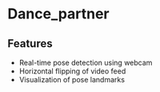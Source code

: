 # Dance_partner
## Features
- Real-time pose detection using webcam
- Horizontal flipping of video feed
- Visualization of pose landmarks


